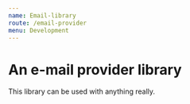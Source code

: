 ```yaml
---
name: Email-library
route: /email-provider
menu: Development
---
```


# An e-mail provider library

This library can be used with anything really.
